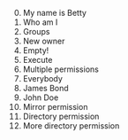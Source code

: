 0. My name is Betty
1. Who am I
2. Groups
3. New owner
4. Empty!
5. Execute
6. Multiple permissions
7. Everybody
8. James Bond
9. John Doe
10. Mirror permission
11. Directory permission
12. More directory permission
